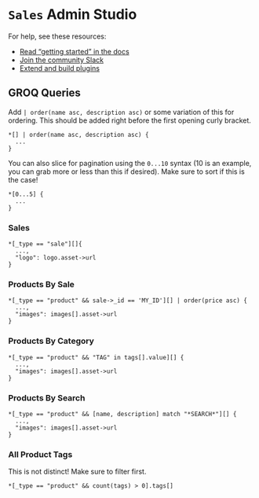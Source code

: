 # `Sales` Admin Studio

For help, see these resources:

- [Read “getting started” in the docs](https://www.sanity.io/docs/introduction/getting-started?utm_source=readme)
- [Join the community Slack](https://slack.sanity.io/?utm_source=readme)
- [Extend and build plugins](https://www.sanity.io/docs/content-studio/extending?utm_source=readme)

## GROQ Queries

Add `| order(name asc, description asc)` or some variation of this for ordering. This should be added right before the first opening curly bracket.

```
*[] | order(name asc, description asc) {
  ...
}
```

You can also slice for pagination using the `0...10` syntax (10 is an example, you can grab more or less than this if desired). Make sure to sort if this is the case!

```
*[0...5] {
  ...
}
```

### Sales

```
*[_type == "sale"][]{
  ...,
  "logo": logo.asset->url
}
```

### Products By Sale

```
*[_type == "product" && sale->_id == 'MY_ID'][] | order(price asc) {
  ...,
  "images": images[].asset->url
}
```

### Products By Category

```
*[_type == "product" && "TAG" in tags[].value][] {
  ...,
  "images": images[].asset->url
}
```

### Products By Search

```
*[_type == "product" && [name, description] match "*SEARCH*"][] {
  ...,
  "images": images[].asset->url
}
```

### All Product Tags

This is not distinct! Make sure to filter first.

```
*[_type == "product" && count(tags) > 0].tags[]
```
